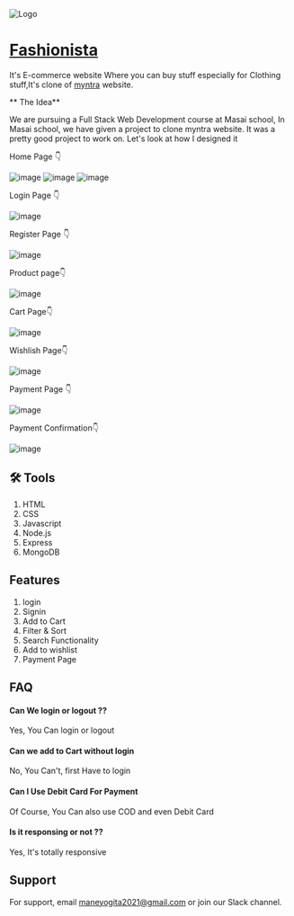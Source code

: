 
![Logo](./frontend/images/Screenshot%202023-05-04%20191954.png)

# [Fashionista]()

It's E-commerce website Where you can buy stuff
especially for Clothing stuff,It's clone of [myntra](https://www.myntra.com/?utm_source=dms_google&utm_medium=searchbrand_cpc&utm_campaign=dms_google_searchbrand_cpc_Search_Brand_Myntra_Brand_India_BM_TROAS_SOK&gclid=Cj0KCQjw9deiBhC1ARIsAHLjR2Ae40HF_2DoPBpsimPxx79jWjTn0H12H7yDLg0517svWESw5II7hi8aAhfuEALw_wcB) website.

** The Idea**

We are pursuing a Full Stack Web Development course at Masai school, In Masai school, we have given a project to clone myntra website. It was a pretty good project to work on. Let's look at how I designed it

Home Page 👇

![image](./frontend/images/homepage1.png)
![image](./frontend/images/homepage2.png)
![image](./frontend/images/homepage3.png)

Login Page 👇

![image](./frontend/images/loginpage.png)

Register Page 👇

![image](./frontend/images/register.png)

Product page👇

![image](./frontend/images/productpage.png)

Cart Page👇

![image](./frontend/images/cart.png)

Wishlish Page👇

![image](./frontend/images/wishlist.png)

Payment Page 👇

![image](./frontend/images/pay.png)

Payment Confirmation👇

![image](./frontend/images/paymentcon.png)

## 🛠 Tools

1. HTML
2. CSS
3. Javascript
4. Node.js
5. Express
6. MongoDB

## Features

1. login
2. Signin
3. Add to Cart
4. Filter & Sort
5. Search Functionality
6. Add to wishlist
7. Payment Page

## FAQ

#### Can We login or logout ??

Yes, You Can login or logout

#### Can we add to Cart without login

No, You Can't, first Have to login

#### Can I Use Debit Card For Payment

Of Course, You Can also use COD and even Debit Card

#### Is it responsing or not ??

Yes, It's totally responsive

## Support

For support, email maneyogita2021@gmail.com or join our Slack channel.
